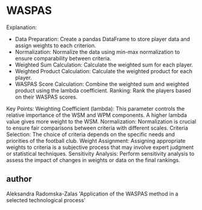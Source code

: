 # WASPAS
Explanation:

- Data Preparation: Create a pandas DataFrame to store player data and assign weights to each criterion.
- Normalization: Normalize the data using min-max normalization to ensure comparability between criteria.
- Weighted Sum Calculation: Calculate the weighted sum for each player.
- Weighted Product Calculation: Calculate the weighted product for each player.
- WASPAS Score Calculation: Combine the weighted sum and weighted product using the lambda coefficient.
Ranking: Rank the players based on their WASPAS scores.


Key Points:
Weighting Coefficient (lambda): This parameter controls the relative importance of the WSM and WPM components. A higher lambda value gives more weight to the WSM.
Normalization: Normalization is crucial to ensure fair comparisons between criteria with different scales.
Criteria Selection: The choice of criteria depends on the specific needs and priorities of the football club.
Weight Assignment: Assigning appropriate weights to criteria is a subjective process that may involve expert judgment or statistical techniques.
Sensitivity Analysis: Perform sensitivity analysis to assess the impact of changes in weights or data on the final rankings.

## author
Aleksandra Radomska-Zalas
'Application of the WASPAS method in a selected technological process'

